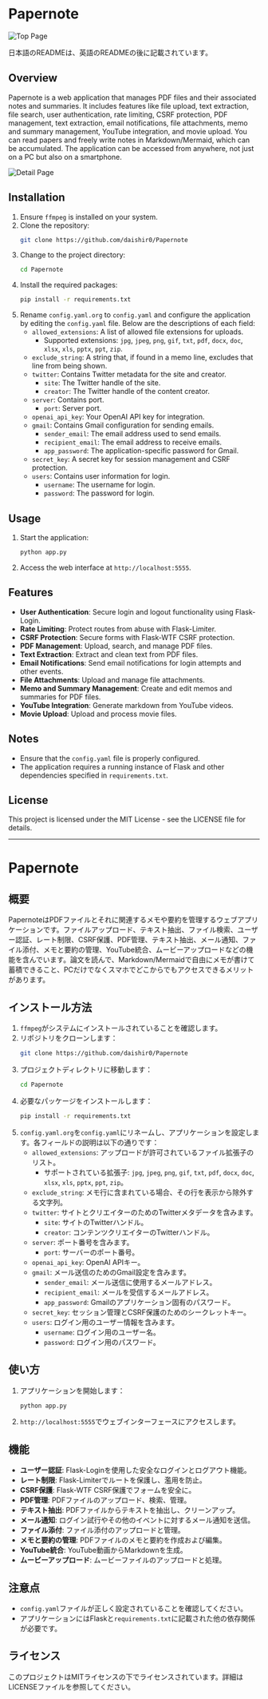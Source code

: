 # Papernote

![Top Page](./static/top_page.png)

日本語のREADMEは、英語のREADMEの後に記載されています。

## Overview
Papernote is a web application that manages PDF files and their associated notes and summaries. It includes features like file upload, text extraction, file search, user authentication, rate limiting, CSRF protection, PDF management, text extraction, email notifications, file attachments, memo and summary management, YouTube integration, and movie upload. You can read papers and freely write notes in Markdown/Mermaid, which can be accumulated. The application can be accessed from anywhere, not just on a PC but also on a smartphone.

![Detail Page](./static/detail_page.png)

## Installation
1. Ensure `ffmpeg` is installed on your system.
2. Clone the repository:
   ```bash
   git clone https://github.com/daishir0/Papernote
   ```
3. Change to the project directory:
   ```bash
   cd Papernote
   ```
4. Install the required packages:
   ```bash
   pip install -r requirements.txt
   ```
5. Rename `config.yaml.org` to `config.yaml` and configure the application by editing the `config.yaml` file. Below are the descriptions of each field:
   - `allowed_extensions`: A list of allowed file extensions for uploads.
     - Supported extensions: `jpg`, `jpeg`, `png`, `gif`, `txt`, `pdf`, `docx`, `doc`, `xlsx`, `xls`, `pptx`, `ppt`, `zip`.
   - `exclude_string`: A string that, if found in a memo line, excludes that line from being shown.
   - `twitter`: Contains Twitter metadata for the site and creator.
     - `site`: The Twitter handle of the site.
     - `creator`: The Twitter handle of the content creator.
   - `server`: Contains port.
     - `port`: Server port.
   - `openai_api_key`: Your OpenAI API key for integration.
   - `gmail`: Contains Gmail configuration for sending emails.
     - `sender_email`: The email address used to send emails.
     - `recipient_email`: The email address to receive emails.
     - `app_password`: The application-specific password for Gmail.
   - `secret_key`: A secret key for session management and CSRF protection.
   - `users`: Contains user information for login.
     - `username`: The username for login.
     - `password`: The password for login.

## Usage
1. Start the application:
   ```bash
   python app.py
   ```
2. Access the web interface at `http://localhost:5555`.

## Features
- **User Authentication**: Secure login and logout functionality using Flask-Login.
- **Rate Limiting**: Protect routes from abuse with Flask-Limiter.
- **CSRF Protection**: Secure forms with Flask-WTF CSRF protection.
- **PDF Management**: Upload, search, and manage PDF files.
- **Text Extraction**: Extract and clean text from PDF files.
- **Email Notifications**: Send email notifications for login attempts and other events.
- **File Attachments**: Upload and manage file attachments.
- **Memo and Summary Management**: Create and edit memos and summaries for PDF files.
- **YouTube Integration**: Generate markdown from YouTube videos.
- **Movie Upload**: Upload and process movie files.

## Notes
- Ensure that the `config.yaml` file is properly configured.
- The application requires a running instance of Flask and other dependencies specified in `requirements.txt`.

## License
This project is licensed under the MIT License - see the LICENSE file for details.


---

# Papernote

## 概要
PapernoteはPDFファイルとそれに関連するメモや要約を管理するウェブアプリケーションです。ファイルアップロード、テキスト抽出、ファイル検索、ユーザー認証、レート制限、CSRF保護、PDF管理、テキスト抽出、メール通知、ファイル添付、メモと要約の管理、YouTube統合、ムービーアップロードなどの機能を含んでいます。論文を読んで、Markdown/Mermaidで自由にメモが書けて蓄積できること、PCだけでなくスマホでどこからでもアクセスできるメリットがあります。


## インストール方法
1. `ffmpeg`がシステムにインストールされていることを確認します。
2. リポジトリをクローンします：
   ```bash
   git clone https://github.com/daishir0/Papernote
   ```
3. プロジェクトディレクトリに移動します：
   ```bash
   cd Papernote
   ```
4. 必要なパッケージをインストールします：
   ```bash
   pip install -r requirements.txt
   ```
5. `config.yaml.org`を`config.yaml`にリネームし、アプリケーションを設定します。各フィールドの説明は以下の通りです：
   - `allowed_extensions`: アップロードが許可されているファイル拡張子のリスト。
     - サポートされている拡張子: `jpg`, `jpeg`, `png`, `gif`, `txt`, `pdf`, `docx`, `doc`, `xlsx`, `xls`, `pptx`, `ppt`, `zip`。
   - `exclude_string`: メモ行に含まれている場合、その行を表示から除外する文字列。
   - `twitter`: サイトとクリエイターのためのTwitterメタデータを含みます。
     - `site`: サイトのTwitterハンドル。
     - `creator`: コンテンツクリエイターのTwitterハンドル。
   - `server`: ポート番号を含みます。
     - `port`: サーバーのポート番号。
   - `openai_api_key`: OpenAI APIキー。
   - `gmail`: メール送信のためのGmail設定を含みます。
     - `sender_email`: メール送信に使用するメールアドレス。
     - `recipient_email`: メールを受信するメールアドレス。
     - `app_password`: Gmailのアプリケーション固有のパスワード。
   - `secret_key`: セッション管理とCSRF保護のためのシークレットキー。
   - `users`: ログイン用のユーザー情報を含みます。
     - `username`: ログイン用のユーザー名。
     - `password`: ログイン用のパスワード。

## 使い方
1. アプリケーションを開始します：
   ```bash
   python app.py
   ```
2. `http://localhost:5555`でウェブインターフェースにアクセスします。

## 機能
- **ユーザー認証**: Flask-Loginを使用した安全なログインとログアウト機能。
- **レート制限**: Flask-Limiterでルートを保護し、濫用を防止。
- **CSRF保護**: Flask-WTF CSRF保護でフォームを安全に。
- **PDF管理**: PDFファイルのアップロード、検索、管理。
- **テキスト抽出**: PDFファイルからテキストを抽出し、クリーンアップ。
- **メール通知**: ログイン試行やその他のイベントに対するメール通知を送信。
- **ファイル添付**: ファイル添付のアップロードと管理。
- **メモと要約の管理**: PDFファイルのメモと要約を作成および編集。
- **YouTube統合**: YouTube動画からMarkdownを生成。
- **ムービーアップロード**: ムービーファイルのアップロードと処理。

## 注意点
- `config.yaml`ファイルが正しく設定されていることを確認してください。
- アプリケーションにはFlaskと`requirements.txt`に記載された他の依存関係が必要です。

## ライセンス
このプロジェクトはMITライセンスの下でライセンスされています。詳細はLICENSEファイルを参照してください。

